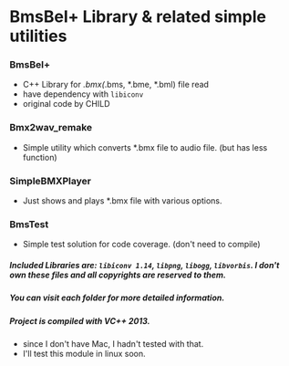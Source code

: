 # BmsBel+ Library & related simple utilities

### BmsBel+
- C++ Library for *.bmx(*.bms, *.bme, *.bml) file read
- have dependency with ```libiconv```
- original code by CHILD

### Bmx2wav_remake
- Simple utility which converts *.bmx file to audio file. (but has less function)

### SimpleBMXPlayer
- Just shows and plays *.bmx file with various options.

### BmsTest
- Simple test solution for code coverage. (don't need to compile)

##### Included Libraries are: ```libiconv 1.14```, ```libpng```, ```libogg```, ```libvorbis```. I don't own these files and all copyrights are reserved to them.

##### You can visit each folder for more detailed information.

##### Project is compiled with VC++ 2013.
- since I don't have Mac, I hadn't tested with that.
- I'll test this module in linux soon.